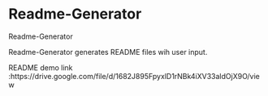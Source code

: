 # Readme-Generator

</h1>Readme-Generator</h1>
</p>Readme-Generator generates README files wih user input.

</p> README demo link :https://drive.google.com/file/d/1682J895FpyxlD1rNBk4iXV33aldOjX9O/view <p>
  

  


